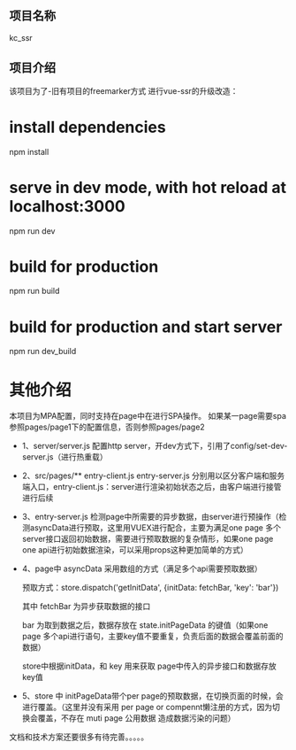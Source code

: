 ## 项目名称
kc_ssr

## 项目介绍
该项目为了-旧有项目的freemarker方式 进行vue-ssr的升级改造：

# install dependencies
npm install
# serve in dev mode, with hot reload at localhost:3000
npm run dev
# build for production 
npm run build
# build for production and start server
npm run dev_build
# 其他介绍

本项目为MPA配置，同时支持在page中在进行SPA操作。
如果某一page需要spa参照pages/page1下的配置信息，否则参照pages/page2

- 1、server/server.js 配置http server，开dev方式下，引用了config/set-dev-server.js（进行热重载）

- 2、src/pages/** entry-client.js entry-server.js 分别用以区分客户端和服务端入口，entry-client.js：server进行渲染初始状态之后，由客户端进行接管进行后续

- 3、entry-server.js 检测page中所需要的异步数据，由server进行预操作（检测asyncData进行预取，这里用VUEX进行配合，主要为满足one page 多个server接口返回初始数据，需要进行预取数据的复杂情形，如果one page one api进行初始数据渲染，可以采用props这种更加简单的方式）

- 4、page中 asyncData 采用数组的方式（满足多个api需要预取数据）

  预取方式：store.dispatch('getInitData', {initData: fetchBar, 'key': 'bar'})

  其中 fetchBar 为异步获取数据的接口

  bar 为取到数据之后，数据存放在 state.initPageData 的键值（如果one page 多个api进行语句，主要key值不要重复，负责后面的数据会覆盖前面的数据）

  store中根据initData，和 key 用来获取 page中传入的异步接口和数据存放key值


- 5、store 中 initPageData带个per page的预取数据，在切换页面的时候，会进行覆盖。（这里并没有采用 per page or compennt懒注册的方式，因为切换会覆盖，不存在 muti page 公用数据 造成数据污染的问题）



文档和技术方案还要很多有待完善。。。。。